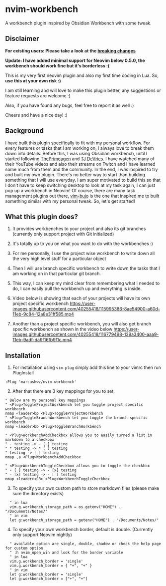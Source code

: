 # nvim-workbench
A workbench plugin inspired by Obsidian Workbench with some tweak.

## Disclaimer
**For existing users: Please take a look at the [breaking changes](https://github.com/marcushwz/nvim-workbench/wiki/Breaking-changes-v1.0)**

**Update: I have added minimal support for Neovim below 0.5.0, the workbench should work fine but it's borderless :(**

This is my very first neovim plugin and also my first time coding in Lua. So, **use this at your own risk :)**

I am still learning and will love to make this plugin better, any suggestions or feature requests are welcome :)

Also, if you have found any bugs, feel free to report it as well :)

Cheers and have a nice day! :)

## Background

I have built this plugin specifically to fit with my personal workflow. For every features or tasks that I am working on,
I always love to break them down into details. Before this, I was using Obsidian workbench, until I started following
[ThePrimeagen](https://github.com/ThePrimeagen) and [TJ DeVries](https://github.com/tjdevries/). I have watched many of their
YouTube videos and also their streams on Twitch and I have learned some much from them and the community. In the end, I was inspired
to try and built my own plugin. There's no better way to start than building something that I will use everyday. I am super motivated
to build this so that I don't have to keep switching desktop to look at my task again, I can just pop up a workbench in Neovim!
Of course, there are many task management plugins out there, [vim-bujo](https://github.com/vuciv/vim-bujo) is the one that inspired
me to built something similar with my personal tweak. So, let's get started!

## What this plugin does?

1. It provides workbenches to your project and also its git branches (currently only support project with Git initialized)
2. It's totally up to you on what you want to do with the workbenches :)
3. For me personally, I use the project wise workbench to write down all the very high level stuff for a particular object
4. Then I will use branch specific workbench to write down the tasks that I am working on in that particular git branch.
3. This way, I can keep my mind clear from remembering what I needed to do, I can easily pull the workbench up and everything is inside.
4. Video below is showing that each of your projects will have its own project specific workbench
https://user-images.githubusercontent.com/40255418/115995386-8ae54900-a60d-11eb-9c84-12a8e31ff585.mp4

5. Another than a project specific workbench, you will also get branch specific workbench as shown in the video below
https://user-images.githubusercontent.com/40255418/116779498-139a3400-aaa9-11eb-9adf-da9f16fb9f1c.mp4

## Installation
1. For installation using `vim-plug` simply add this line to your vimrc then run PlugInstall
```vim
:Plug 'marcushwz/nvim-workbench'
```
2. After that there are 3 key mappings for you to set.
```vim
" Below are my personal key mappings
" <Plug>ToggleProjectWorkbench let you toggle project specific workbench
nmap <leader>bp <Plug>ToggleProjectWorkbench
" <Plug>ToggleBranchWorkbench let you toggle the branch specific workbench
nmap <leader>bb <Plug>ToggleBranchWorkbench

" <Plug>WorkbenchAddCheckbox allows you to easily turned a list in markdown to a checkbox
" - testing -> - [ ] testing
" * testing -> * [ ] testing
" testing -> [ ] testing
nmap ,a <Plug>WorkbenchAddCheckbox

" <Plug>WorkbenchToggleCheckbox allows you to toggle the checkbox
" - [ ] testing -> - [x] testing
" - [x] testing -> - [ ] testing
nmap <leader><CR> <Plug>WorkbenchToggleCheckbox
```

3. To specify your own custom path to store markdown files (please make sure the directory exists)
```vim
  " in lua
  vim.g.workbench_storage_path = os.getenv("HOME") .. "/Documents/Notes/"
  " in vim
  let g:workbench_storage_path = getenv("HOME") . "/Documents/Notes/"
```

4. To specify your own workbench border, default is double. (Currently only support Neovim nightly)
```vim
  " available option are single, double, shadow or check the help page for custom option
  " :h nvim_open_win and look for the border variable
  " in lua
  vim.g.workbench_border = 'single'
  vim.g.workbench_border = { "+", "+" }
  " in vim
  let g:workbench_border = 'single'
  let g:workbench_border = ["+", "+"]
```
